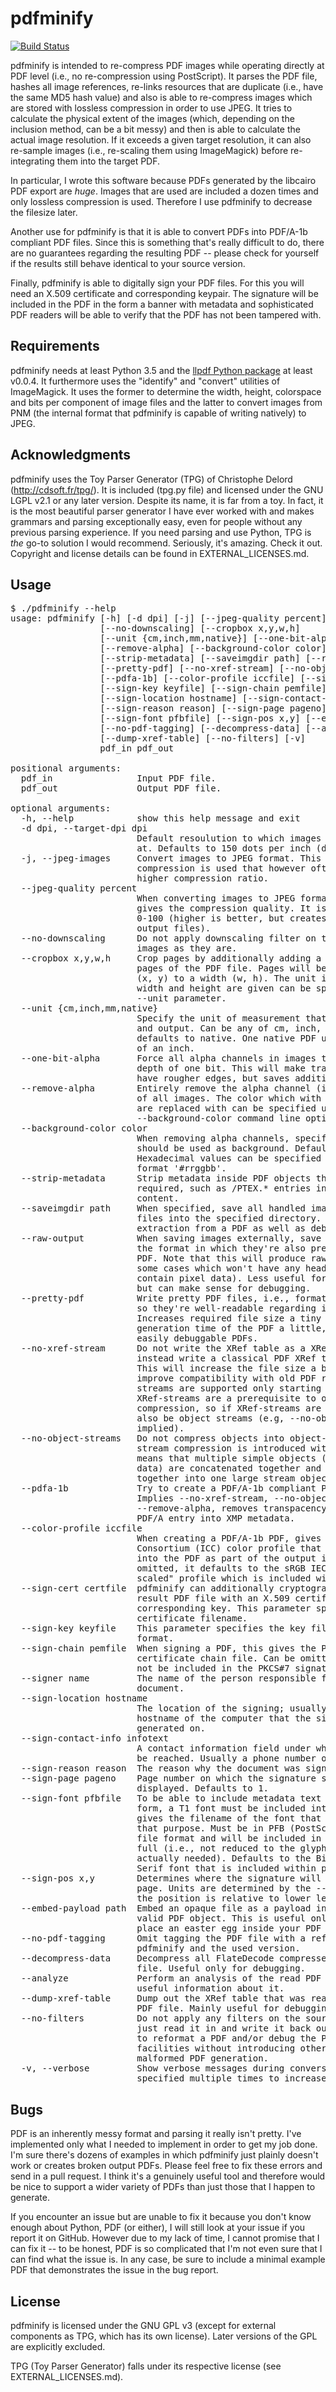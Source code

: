 # pdfminify
[![Build Status](https://travis-ci.org/johndoe31415/pdfminify.svg?branch=master)](https://travis-ci.org/johndoe31415/pdfminify)


pdfminify is intended to re-compress PDF images while operating directly at PDF
level (i.e., no re-compression using PostScript). It parses the PDF file,
hashes all image references, re-links resources that are duplicate (i.e., have
the same MD5 hash value) and also is able to re-compress images which are
stored with lossless compression in order to use JPEG. It tries to calculate
the physical extent of the images (which, depending on the inclusion method,
can be a bit messy) and then is able to calculate the actual image resolution.
If it exceeds a given target resolution, it can also re-sample images (i.e.,
re-scaling them using ImageMagick) before re-integrating them into the target
PDF.

In particular, I wrote this software because PDFs generated by the libcairo PDF
export are *huge*. Images that are used are included a dozen times and only
lossless compression is used. Therefore I use pdfminify to decrease the
filesize later.

Another use for pdfminify is that it is able to convert PDFs into PDF/A-1b
compliant PDF files. Since this is something that's really difficult to do,
there are no guarantees regarding the resulting PDF -- please check for
yourself if the results still behave identical to your source version.

Finally, pdfminify is able to digitally sign your PDF files. For this you will
need an X.509 certificate and corresponding keypair. The signature will be
included in the PDF in the form a banner with metadata and sophisticated PDF
readers will be able to verify that the PDF has not been tampered with.

## Requirements
pdfminify needs at least Python 3.5 and the [llpdf Python
package](https://github.com/johndoe31415/llpdf) at least v0.0.4. It furthermore
uses the "identify" and "convert" utilities of ImageMagick. It uses the former
to determine the width, height, colorspace and bits per component of image
files and the latter to convert images from PNM (the internal format that
pdfminify is capable of writing natively) to JPEG.

## Acknowledgments
pdfminify uses the Toy Parser Generator (TPG) of Christophe Delord
(http://cdsoft.fr/tpg/). It is included (tpg.py file) and licensed under the
GNU LGPL v2.1 or any later version. Despite its name, it is far from a toy. In
fact, it is the most beautiful parser generator I have ever worked with and
makes grammars and parsing exceptionally easy, even for people without any
previous parsing experience. If you need parsing and use Python, TPG is *the*
go-to solution I would recommend. Seriously, it's amazing. Check it out.
Copyright and license details can be found in EXTERNAL_LICENSES.md.

## Usage
<pre>
$ ./pdfminify --help
usage: pdfminify [-h] [-d dpi] [-j] [--jpeg-quality percent]
                 [--no-downscaling] [--cropbox x,y,w,h]
                 [--unit {cm,inch,mm,native}] [--one-bit-alpha]
                 [--remove-alpha] [--background-color color]
                 [--strip-metadata] [--saveimgdir path] [--raw-output]
                 [--pretty-pdf] [--no-xref-stream] [--no-object-streams]
                 [--pdfa-1b] [--color-profile iccfile] [--sign-cert certfile]
                 [--sign-key keyfile] [--sign-chain pemfile] [--signer name]
                 [--sign-location hostname] [--sign-contact-info infotext]
                 [--sign-reason reason] [--sign-page pageno]
                 [--sign-font pfbfile] [--sign-pos x,y] [--embed-payload path]
                 [--no-pdf-tagging] [--decompress-data] [--analyze]
                 [--dump-xref-table] [--no-filters] [-v]
                 pdf_in pdf_out

positional arguments:
  pdf_in                Input PDF file.
  pdf_out               Output PDF file.

optional arguments:
  -h, --help            show this help message and exit
  -d dpi, --target-dpi dpi
                        Default resoulution to which images will be resampled
                        at. Defaults to 150 dots per inch (dpi).
  -j, --jpeg-images     Convert images to JPEG format. This means that lossy
                        compression is used that however often yields a much
                        higher compression ratio.
  --jpeg-quality percent
                        When converting images to JPEG format, the parameter
                        gives the compression quality. It is an integer from
                        0-100 (higher is better, but creates also larger
                        output files).
  --no-downscaling      Do not apply downscaling filter on the PDF, take all
                        images as they are.
  --cropbox x,y,w,h     Crop pages by additionally adding a /CropBox to all
                        pages of the PDF file. Pages will be cropped at offset
                        (x, y) to a width (w, h). The unit in which offset,
                        width and height are given can be specified using the
                        --unit parameter.
  --unit {cm,inch,mm,native}
                        Specify the unit of measurement that is used for input
                        and output. Can be any of cm, inch, mm, native,
                        defaults to native. One native PDF unit equals 1/72th
                        of an inch.
  --one-bit-alpha       Force all alpha channels in images to use a color
                        depth of one bit. This will make transparent images
                        have rougher edges, but saves additional space.
  --remove-alpha        Entirely remove the alpha channel (i.e., transparency)
                        of all images. The color which with transparent areas
                        are replaced with can be specified using the
                        --background-color command line option.
  --background-color color
                        When removing alpha channels, specifies the color that
                        should be used as background. Defaults to white.
                        Hexadecimal values can be specified as well in the
                        format '#rrggbb'.
  --strip-metadata      Strip metadata inside PDF objects that is not strictly
                        required, such as /PTEX.* entries inside object
                        content.
  --saveimgdir path     When specified, save all handled images as individual
                        files into the specified directory. Useful for image
                        extraction from a PDF as well as debugging.
  --raw-output          When saving images externally, save them in exactly
                        the format in which they're also present inside the
                        PDF. Note that this will produce raw image files in
                        some cases which won't have any header (but just
                        contain pixel data). Less useful for image extraction,
                        but can make sense for debugging.
  --pretty-pdf          Write pretty PDF files, i.e., format all dictionaries
                        so they're well-readable regarding indentation.
                        Increases required file size a tiny bit and increases
                        generation time of the PDF a little, but produces
                        easily debuggable PDFs.
  --no-xref-stream      Do not write the XRef table as a XRef stream, but
                        instead write a classical PDF XRef table and trailer.
                        This will increase the file size a bit, but might
                        improve compatibility with old PDF readers (XRef
                        streams are supported only starting with PDF 1.5).
                        XRef-streams are a prerequisite to object stream
                        compression, so if XRef-streams are disabled, so will
                        also be object streams (e.g, --no-object-streams is
                        implied).
  --no-object-streams   Do not compress objects into object-streams. Object
                        stream compression is introduced with PDF 1.5 and
                        means that multiple simple objects (without any stream
                        data) are concatenated together and compressed
                        together into one large stream object.
  --pdfa-1b             Try to create a PDF/A-1b compliant PDF document.
                        Implies --no-xref-stream, --no-object-streams,
                        --remove-alpha, removes transpacency groups and adds a
                        PDF/A entry into XMP metadata.
  --color-profile iccfile
                        When creating a PDF/A-1b PDF, gives the Internal Color
                        Consortium (ICC) color profile that should be embedded
                        into the PDF as part of the output intent. When
                        omitted, it defaults to the sRGB IEC61966 v2 "black
                        scaled" profile which is included within pdfminify.
  --sign-cert certfile  pdfminify can additionally cryptographically sign your
                        result PDF file with an X.509 certificate and
                        corresponding key. This parameter specifies the
                        certificate filename.
  --sign-key keyfile    This parameter specifies the key filename, also in PEM
                        format.
  --sign-chain pemfile  When signing a PDF, this gives the PEM-formatted
                        certificate chain file. Can be omitted if this should
                        not be included in the PKCS#7 signature.
  --signer name         The name of the person responsible for signing the
                        document.
  --sign-location hostname
                        The location of the signing; usually this is the
                        hostname of the computer that the signature is
                        generated on.
  --sign-contact-info infotext
                        A contact information field under which the signer can
                        be reached. Usually a phone number of email address.
  --sign-reason reason  The reason why the document was signed.
  --sign-page pageno    Page number on which the signature should be
                        displayed. Defaults to 1.
  --sign-font pfbfile   To be able to include metadata text in the signature
                        form, a T1 font must be included into the PDF. This
                        gives the filename of the font that is to be used for
                        that purpose. Must be in PFB (PostScript Font Binary)
                        file format and will be included in the result PDF in
                        full (i.e., not reduced to the glyphs that are
                        actually needed). Defaults to the Bitstream Charter
                        Serif font that is included within pdfminify.
  --sign-pos x,y        Determines where the signature will be placed on the
                        page. Units are determined by the --unit variable and
                        the position is relative to lower left corner.
  --embed-payload path  Embed an opaque file as a payload into the PDF as a
                        valid PDF object. This is useful only if you want to
                        place an easter egg inside your PDF file.
  --no-pdf-tagging      Omit tagging the PDF file with a reference to
                        pdfminify and the used version.
  --decompress-data     Decompress all FlateDecode compressed data in the
                        file. Useful only for debugging.
  --analyze             Perform an analysis of the read PDF file and dump out
                        useful information about it.
  --dump-xref-table     Dump out the XRef table that was read from the input
                        PDF file. Mainly useful for debugging.
  --no-filters          Do not apply any filters on the source PDF whatsoever,
                        just read it in and write it back out. This is useful
                        to reformat a PDF and/or debug the PDF reader/writer
                        facilities without introducing other sources of
                        malformed PDF generation.
  -v, --verbose         Show verbose messages during conversation. Can be
                        specified multiple times to increase log level.
</pre>

## Bugs
PDF is an inherently messy format and parsing it really isn't pretty. I've
implemented only what I needed to implement in order to get my job done. I'm
sure there's dozens of examples in which pdfminify just plainly doesn't work or
creates broken output PDFs. Please feel free to fix these errors and send in a
pull request. I think it's a genuinely useful tool and therefore would be nice
to support a wider variety of PDFs than just those that I happen to generate.

If you encounter an issue but are unable to fix it because you don't know
enough about Python, PDF (or either), I will still look at your issue if you
report it on GitHub. However due to my lack of time, I cannot promise that I
can fix it -- to be honest, PDF is so complicated that I'm not even sure that I
can find what the issue is. In any case, be sure to include a minimal example
PDF that demonstrates the issue in the bug report.

## License
pdfminify is licensed under the GNU GPL v3 (except for external components as
TPG, which has its own license). Later versions of the GPL are explicitly
excluded.

TPG (Toy Parser Generator) falls under its respective license (see
EXTERNAL_LICENSES.md).
